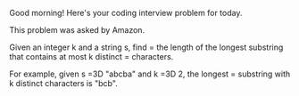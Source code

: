 Good morning! Here's your coding interview problem for today.

This problem was asked by Amazon.

Given an integer k and a string s, find =
the length of the longest substring that
contains at most k distinct =
characters.

For example, given s =3D "abcba" and k =3D 2, the longest =
substring with k distinct
characters is "bcb".